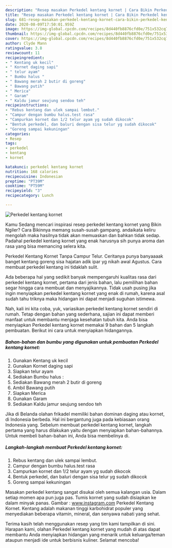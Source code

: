 ```yaml
---
description: "Resep masakan Perkedel kentang kornet | Cara Bikin Perkedel kentang kornet Yang Menggugah Selera"
title: "Resep masakan Perkedel kentang kornet | Cara Bikin Perkedel kentang kornet Yang Menggugah Selera"
slug: 681-resep-masakan-perkedel-kentang-kornet-cara-bikin-perkedel-kentang-kornet-yang-menggugah-selera
date: 2020-08-09T17:50:01.959Z
image: https://img-global.cpcdn.com/recipes/8d440fb8876cfd0e/751x532cq70/perkedel-kentang-kornet-foto-resep-utama.jpg
thumbnail: https://img-global.cpcdn.com/recipes/8d440fb8876cfd0e/751x532cq70/perkedel-kentang-kornet-foto-resep-utama.jpg
cover: https://img-global.cpcdn.com/recipes/8d440fb8876cfd0e/751x532cq70/perkedel-kentang-kornet-foto-resep-utama.jpg
author: Clyde Mann
ratingvalue: 3.8
reviewcount: 11
recipeingredient:
- " Kentang uk kecil"
- " Kornet daging sapi"
- " telur ayam"
- " Bumbu halus "
- " Bawang merah 2 butir di goreng"
- " Bawang putih"
- " Merica"
- " Garam"
- " Kaldu jamur seujung sendoo teh"
recipeinstructions:
- "Rebus kentang dan ulek sampai lembut."
- "Campur dengan bumbu halus.test rasa"
- "Campurkan kornet dan 1/2 telur ayam yg sudah dikocok"
- "Bentuk perkedel, dan baluri dengan sisa telur yg sudah dikocok"
- "Goreng sampai kekuningan"
categories:
- Resep
tags:
- perkedel
- kentang
- kornet

katakunci: perkedel kentang kornet 
nutrition: 168 calories
recipecuisine: Indonesian
preptime: "PT39M"
cooktime: "PT59M"
recipeyield: "3"
recipecategory: Lunch

---
```



![Perkedel kentang kornet](https://img-global.cpcdn.com/recipes/8d440fb8876cfd0e/751x532cq70/perkedel-kentang-kornet-foto-resep-utama.jpg)

Kamu Sedang mencari inspirasi resep perkedel kentang kornet yang Bikin Ngiler? Cara Bikinnya memang susah-susah gampang. andaikata keliru mengolah maka hasilnya tidak akan memuaskan dan bahkan tidak sedap. Padahal perkedel kentang kornet yang enak harusnya sih punya aroma dan rasa yang bisa memancing selera kita.

Perkedel Kentang Kornet Tanpa Campur Telur. Ceritanya punya banyaaaak banget kentang goreng sisa hajatan adik ipar yg nikah awal Agustus. Cara membuat perkedel kentang ini tidaklah sulit.

Ada beberapa hal yang sedikit banyak mempengaruhi kualitas rasa dari perkedel kentang kornet, pertama dari jenis bahan, lalu pemilihan bahan segar hingga cara membuat dan menyajikannya. Tidak usah pusing jika ingin menyiapkan perkedel kentang kornet yang enak di rumah, karena asal sudah tahu triknya maka hidangan ini dapat menjadi suguhan istimewa.


Nah, kali ini kita coba, yuk, variasikan perkedel kentang kornet sendiri di rumah. Tetap dengan bahan yang sederhana, sajian ini dapat memberi manfaat untuk membantu menjaga kesehatan tubuh kita. Anda bisa menyiapkan Perkedel kentang kornet memakai 9 bahan dan 5 langkah pembuatan. Berikut ini cara untuk menyiapkan hidangannya.

<!--inarticleads1-->

##### Bahan-bahan dan bumbu yang digunakan untuk pembuatan Perkedel kentang kornet:

1. Gunakan  Kentang uk kecil
1. Gunakan  Kornet daging sapi
1. Siapkan  telur ayam
1. Sediakan  Bumbu halus :
1. Sediakan  Bawang merah 2 butir di goreng
1. Ambil  Bawang putih
1. Siapkan  Merica
1. Gunakan  Garam
1. Sediakan  Kaldu jamur seujung sendoo teh


Jika di Belanda olahan frikadel memiliki bahan dominan daging atau kornet, di Indonesia berbeda. Hal ini bergantung juga pada kebiasaan orang Indonesia yang. Sebelum membuat perkedel kentang kornet, langkah pertama yang harus dilakukan yaitu dengan menyiapkan bahan-bahannya. Untuk membeli bahan-bahan ini, Anda bisa membelinya di. 

<!--inarticleads2-->

##### Langkah-langkah membuat Perkedel kentang kornet:

1. Rebus kentang dan ulek sampai lembut.
1. Campur dengan bumbu halus.test rasa
1. Campurkan kornet dan 1/2 telur ayam yg sudah dikocok
1. Bentuk perkedel, dan baluri dengan sisa telur yg sudah dikocok
1. Goreng sampai kekuningan


Masakan perkedel kentang sangat disukai oleh semua kalangan usia. Dalam setiap momen apa pun juga pas. Tumis kornet yang sudah disiapkan ke dalam minyak panas. Gambar : www.instagram.com Perkedel Kentang Kornet. Kentang adalah makanan tinggi karbohidrat populer yang menyediakan beberapa vitamin, mineral, dan senyawa nabati yang sehat. 

Terima kasih telah menggunakan resep yang tim kami tampilkan di sini. Harapan kami, olahan Perkedel kentang kornet yang mudah di atas dapat membantu Anda menyiapkan hidangan yang menarik untuk keluarga/teman ataupun menjadi ide untuk berbisnis kuliner. Selamat mencoba!
